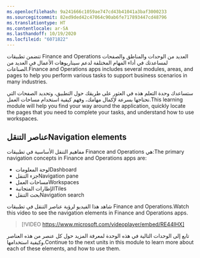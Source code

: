 ```yaml
---
ms.openlocfilehash: 9a241666c1059ae747cd43b41041a3baf3000233
ms.sourcegitcommit: 82ed9ded42c47064c90ab6fe717893447cd48796
ms.translationtype: HT
ms.contentlocale: ar-SA
ms.lasthandoff: 10/19/2020
ms.locfileid: "6071822"
---
```

<span data-ttu-id="fb1dd-101">تتضمن تطبيقات Finance and Operations العديد من الوحدات والمناطق والصفحات لمساعدتك في أداء المهام المختلفة لدعم سيناريوهات الأعمال في العديد من الصناعات.</span><span class="sxs-lookup"><span data-stu-id="fb1dd-101">Finance and Operations apps includes several modules, areas, and pages to help you perform various tasks to support business scenarios in many industries.</span></span> 

<span data-ttu-id="fb1dd-102">ستساعدك وحدة التعلم هذه في العثور على طريقك حول التطبيق، وتحديد الصفحات التي تحتاجها بسرعة لإكمال مهامك، وفهم كيفية استخدام مساحات العمل.</span><span class="sxs-lookup"><span data-stu-id="fb1dd-102">This learning module will help you find your way around the application, quickly locate the pages that you need to complete your tasks, and understand how to use workspaces.</span></span>

## <a name="navigation-elements"></a><span data-ttu-id="fb1dd-103">عناصر التنقل</span><span class="sxs-lookup"><span data-stu-id="fb1dd-103">Navigation elements</span></span>

<span data-ttu-id="fb1dd-104">مفاهيم التنقل الأساسية في تطبيقات Finance and Operations هي:</span><span class="sxs-lookup"><span data-stu-id="fb1dd-104">The primary navigation concepts in Finance and Operations apps are:</span></span>

- <span data-ttu-id="fb1dd-105">لوحة المعلومات</span><span class="sxs-lookup"><span data-stu-id="fb1dd-105">Dashboard</span></span>
- <span data-ttu-id="fb1dd-106">جزء التنقل</span><span class="sxs-lookup"><span data-stu-id="fb1dd-106">Navigation pane</span></span>
- <span data-ttu-id="fb1dd-107">مساحات العمل</span><span class="sxs-lookup"><span data-stu-id="fb1dd-107">Workspaces</span></span>
- <span data-ttu-id="fb1dd-108">ال‏‫إطارات المتجانبة‬</span><span class="sxs-lookup"><span data-stu-id="fb1dd-108">Tiles</span></span>
- <span data-ttu-id="fb1dd-109">بحث التنقل</span><span class="sxs-lookup"><span data-stu-id="fb1dd-109">Navigation search</span></span>

<span data-ttu-id="fb1dd-110">شاهد هذا الفيديو لرؤية عناصر التنقل في تطبيقات Finance and Operations.</span><span class="sxs-lookup"><span data-stu-id="fb1dd-110">Watch this video to see the navigation elements in Finance and Operations apps.</span></span> 

 > [!VIDEO https://www.microsoft.com/videoplayer/embed/RE44IHX] 

<span data-ttu-id="fb1dd-111">تابع إلى الوحدات التالية في هذه الوحدة لمعرفة المزيد حول كل عنصر من هذه العناصر وكيفية استخدامها.</span><span class="sxs-lookup"><span data-stu-id="fb1dd-111">Continue to the next units in this module to learn more about each of these elements, and how to use them.</span></span>

